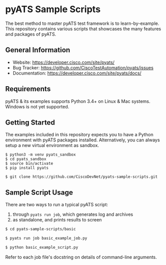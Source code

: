 # pyATS Sample Scripts

The best method to master pyATS test framework is to learn-by-example. This 
repository contains various scripts that showcases the many features and
packages of pyATS.

## General Information

- Website: https://developer.cisco.com/site/pyats/
- Bug Tracker: https://github.com/CiscoTestAutomation/pyats/issues
- Documentation: https://developer.cisco.com/site/pyats/docs/

## Requirements
pyATS & its examples supports Python 3.4+ on Linux & Mac systems. Windows is not yet supported.

## Getting Started

The examples included in this repository expects you to have a Python environment with pyATS packages installed. Alternatively, you can always setup a new virtual environment as sandbox.

```
$ python3 -m venv pyats_sandbox
$ cd pyats_sandbox
$ source bin/activate
$ pip install pyats

$ git clone https://github.com/CiscoDevNet/pyats-sample-scripts.git
```

## Sample Script Usage

There are two ways to run a typical pyATS script:

1. through `pyats run job`, which generates log and archives
2. as standalone, and prints results to screen

```bash
$ cd pyats-sample-scripts/basic

$ pyats run job basic_example_job.py

$ python basic_example_script.py
```

Refer to each job file's docstring on details of command-line arguments.

